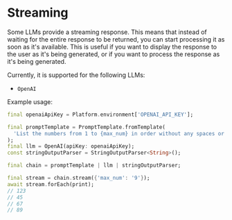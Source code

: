 # Streaming

Some LLMs provide a streaming response. This means that instead of waiting for the entire response to be returned, you can start processing it as soon as it's available. This is useful if you want to display the response to the user as it's being generated, or if you want to process the response as it's being generated.

Currently, it is supported for the following LLMs:
- `OpenAI`

Example usage:

```dart
final openaiApiKey = Platform.environment['OPENAI_API_KEY'];

final promptTemplate = PromptTemplate.fromTemplate(
  'List the numbers from 1 to {max_num} in order without any spaces or commas',
);
final llm = OpenAI(apiKey: openaiApiKey);
const stringOutputParser = StringOutputParser<String>();

final chain = promptTemplate | llm | stringOutputParser;

final stream = chain.stream({'max_num': '9'});
await stream.forEach(print);
// 123
// 45
// 67
// 89
```
